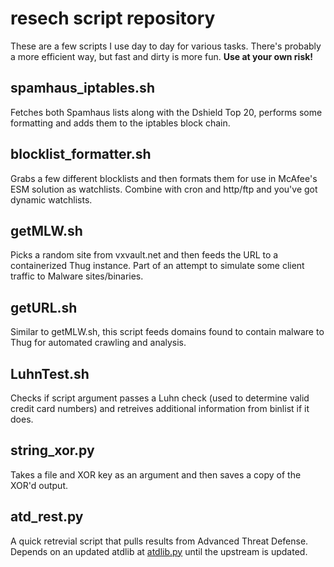 resech script repository
=====

These are a few scripts I use day to day for various tasks. There's probably a more efficient way, but fast and dirty is more fun. **Use at your own risk!**

spamhaus\_iptables.sh
-----
Fetches both Spamhaus lists along with the Dshield Top 20, performs some formatting and adds them to the iptables block chain.


blocklist\_formatter.sh
------
Grabs a few different blocklists and then formats them for use in McAfee's ESM solution as watchlists. Combine with cron and http/ftp and you've got dynamic watchlists.

getMLW.sh
------
Picks a random site  from vxvault.net and then feeds the URL to a containerized Thug instance. Part of an attempt to simulate some client traffic to Malware sites/binaries.

getURL.sh
------
Similar to getMLW.sh, this script feeds domains found to contain malware to Thug for automated crawling and analysis.

LuhnTest.sh
------
Checks if script argument passes a Luhn check (used to determine valid credit card numbers) and retreives additional information from binlist if it does.

string_xor.py
------
Takes a file and XOR key as an argument and then saves a copy of the XOR'd output.

atd\_rest.py
------
A quick retrevial script that pulls results from Advanced Threat Defense. Depends on an updated atdlib at [atdlib.py](https://github.com/resech/atdlib/blob/devel/atdlib.py) until the upstream is updated.
